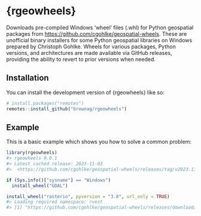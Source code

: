 
<!-- README.md is generated from README.Rmd. Please edit that file -->

# {rgeowheels}

<!-- badges: start -->
<!-- badges: end -->

Downloads pre-compiled Windows ‘wheel’ files (.whl) for Python
geospatial packages from <https://github.com/cgohlke/geospatial-wheels>.
These are unofficial binary installers for some Python geospatial
libraries on Windows prepared by Christoph Gohlke. Wheels for various
packages, Python versions, and architectures are made available via
GitHub releases, providing the ability to revert to prior versions when
needed.

## Installation

You can install the development version of {rgeowheels} like so:

``` r
# install.packages("remotes")
remotes::install_github("brownag/rgeowheels")
```

## Example

This is a basic example which shows you how to solve a common problem:

``` r
library(rgeowheels)
#> rgeowheels 0.0.1
#> Latest cached release: 2023-11-03
#>  <https://github.com/cgohlke/geospatial-wheels/releases/tag/v2023.11.3>

if (Sys.info()["sysname"] == "Windows")
  install_wheel("GDAL")

install_wheel("rasterio", pyversion = "3.8", url_only = TRUE)
#> Loading required namespace: rvest
#> [1] "https://github.com/cgohlke/geospatial-wheels/releases/download/v2023.1.10.1/rasterio-1.3.4-cp38-cp38-win_amd64.whl"
```
